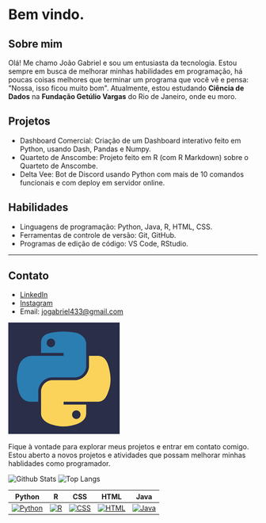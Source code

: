 # Bem vindo.

## Sobre mim
Olá! Me chamo João Gabriel e sou um entusiasta da tecnologia. Estou sempre em busca de melhorar minhas habilidades em programação, há poucas coisas melhores que terminar um programa que você vê e pensa: "Nossa, isso ficou muito bom". Atualmente, estou estudando **Ciência de Dados** na **Fundação Getúlio Vargas** do Rio de Janeiro, onde eu moro.

## Projetos
- Dashboard Comercial: Criação de um Dashboard interativo feito em Python, usando Dash, Pandas e Numpy.
- Quarteto de Anscombe: Projeto feito em R (com R Markdown) sobre o Quarteto de Anscombe.
- Delta Vee: Bot de Discord usando Python com mais de 10 comandos funcionais e com deploy em servidor online.

## Habilidades
- Linguagens de programação: Python, Java, R, HTML, CSS.
- Ferramentas de controle de versão: Git, GitHub.
- Programas de edição de código: VS Code, RStudio.

---

## Contato
- [LinkedIn](https://www.linkedin.com/in/jo%C3%A3o-gabriel-machado-23b376218/)
- [Instagram](https://www.instagram.com/joaogabrielmachado967/)
- Email: jogabriel433@gmail.com

![Python](Python.png)

Fique à vontade para explorar meus projetos e entrar em contato comigo. Estou aberto a novos projetos e atividades que possam melhorar minhas hablidades como programador.

![Github Stats](https://github-readme-stats.vercel.app/api?username=jgabrielsg&show_icons=true&theme=radical) ![Top Langs](https://github-readme-stats.vercel.app/api/top-langs/?username=jgabrielsg&layout=compact&theme=radical)

| Python | R | CSS | HTML | Java |
|--------|---|-----|------|------|
| [![Python](https://img.shields.io/badge/Python-%2314354C.svg?style=flat&logo=python&logoColor=white)](link_para_projeto) | [![R](https://img.shields.io/badge/R-%23276DC3.svg?style=flat&logo=r&logoColor=white)](link_para_projeto) | [![CSS](https://img.shields.io/badge/CSS-%231572B6.svg?style=flat&logo=css3&logoColor=white)](link_para_projeto) | [![HTML](https://img.shields.io/badge/HTML-%23E34F26.svg?style=flat&logo=html5&logoColor=white)](link_para_projeto) | [![Java](https://img.shields.io/badge/Java-%23ED8B00.svg?style=flat&logo=java&logoColor=white)](link_para_projeto) |
